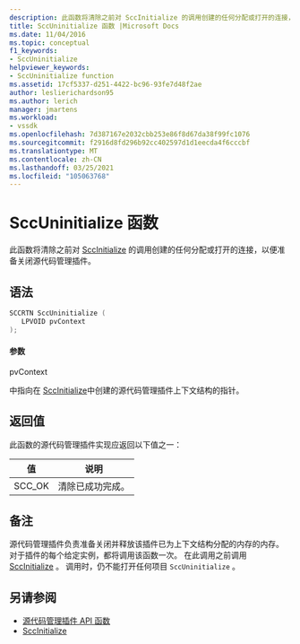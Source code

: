 ```yaml
---
description: 此函数将清除之前对 SccInitialize 的调用创建的任何分配或打开的连接，以便准备关闭源代码管理插件。
title: SccUninitialize 函数 |Microsoft Docs
ms.date: 11/04/2016
ms.topic: conceptual
f1_keywords:
- SccUninitialize
helpviewer_keywords:
- SccUninitialize function
ms.assetid: 17cf5337-d251-4422-bc96-93fe7d48f2ae
author: leslierichardson95
ms.author: lerich
manager: jmartens
ms.workload:
- vssdk
ms.openlocfilehash: 7d387167e2032cbb253e86f8d67da38f99fc1076
ms.sourcegitcommit: f2916d8fd296b92cc402597d1d1eecda4f6cccbf
ms.translationtype: MT
ms.contentlocale: zh-CN
ms.lasthandoff: 03/25/2021
ms.locfileid: "105063768"
---
```

# <a name="sccuninitialize-function"></a>SccUninitialize 函数
此函数将清除之前对 [SccInitialize](../extensibility/sccinitialize-function.md) 的调用创建的任何分配或打开的连接，以便准备关闭源代码管理插件。

## <a name="syntax"></a>语法

```cpp
SCCRTN SccUninitialize (
   LPVOID pvContext
);
```

#### <a name="parameters"></a>参数
 pvContext

中指向在 [SccInitialize](../extensibility/sccinitialize-function.md)中创建的源代码管理插件上下文结构的指针。

## <a name="return-value"></a>返回值
 此函数的源代码管理插件实现应返回以下值之一：

|值|说明|
|-----------|-----------------|
|SCC_OK|清除已成功完成。|

## <a name="remarks"></a>备注
 源代码管理插件负责准备关闭并释放该插件已为上下文结构分配的内存的内存。 对于插件的每个给定实例，都将调用该函数一次。 在此调用之前调用 [SccInitialize](../extensibility/sccinitialize-function.md) 。 调用时，仍不能打开任何项目 `SccUninitialize` 。

## <a name="see-also"></a>另请参阅
- [源代码管理插件 API 函数](../extensibility/source-control-plug-in-api-functions.md)
- [SccInitialize](../extensibility/sccinitialize-function.md)

